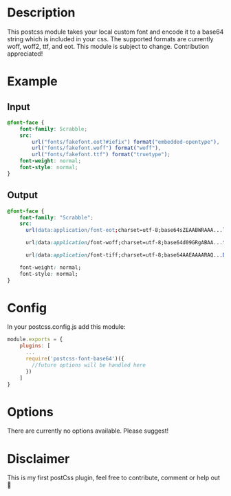 # Description
This postcss module takes your local custom font and encode it to a base64 string which is included in your css. The supported formats are currently woff, woff2, ttf, and eot. This module is subject to change. Contribution appreciated!

# Example
## Input
```css
@font-face {
    font-family: Scrabble;
    src:
        url("fonts/fakefont.eot?#iefix") format("embedded-opentype"),
        url("fonts/fakefont.woff") format("woff"),
        url("fonts/fakefont.ttf") format("truetype");
    font-weight: normal;
    font-style: normal;
}

```
## Output
```css
@font-face {
    font-family: "Scrabble";
    src:
      url(data:application/font-eot;charset=utf-8;base64sZEAABWRAAA...l54u0 format("embedded-opentype"),

      url(data:application/font-woff;charset=utf-8;base64d09GRgABAA...tZQAA format("woff"),

      url(data:application/font-tiff;charset=utf-8;base64AAEAAAARAQ...D0QAA format("truetype");

    font-weight: normal;
    font-style: normal;
}
```
# Config
In your postcss.config.js add this module:

```javascript
module.exports = {
    plugins: [
      ...
      require('postcss-font-base64')({
        //future options will be handled here
      })
    ]
}
```
# Options
There are currently no options available. Please suggest!

# Disclaimer
This is my first postCss plugin, feel free to contribute, comment or help out 🍺
